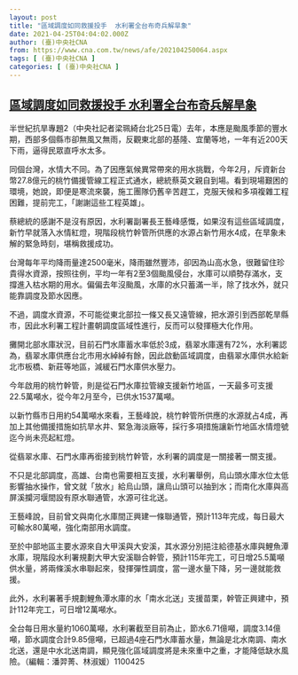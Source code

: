 ```yaml
---
layout: post
title: "區域調度如同救援投手  水利署全台布奇兵解旱象"
date: 2021-04-25T04:04:02.000Z
author: (臺)中央社CNA
from: https://www.cna.com.tw/news/afe/202104250064.aspx
tags: [ (臺)中央社CNA ]
categories: [ (臺)中央社CNA ]
---
```

<!--1619323442000-->
[區域調度如同救援投手  水利署全台布奇兵解旱象](https://www.cna.com.tw/news/afe/202104250064.aspx)
------

<div>
<div></div><div class="paragraph"><p>半世紀抗旱專題2（中央社記者梁珮綺台北25日電）去年，本應是颱風季節的豐水期，西部多個縣市卻無風又無雨，反觀東北部的基隆、宜蘭等地，一年有近200天下雨，逼得民眾直呼水太多。</p><p>同個台灣，水情大不同。為了因應氣候異常帶來的用水挑戰，今年2月，斥資新台幣27.8億元的桃竹備援管線工程正式通水，總統蔡英文親自到場。看到現場艱困的環境，她說，即便是寒流來襲，施工團隊仍舊辛苦趕工，克服天候和多項複雜工程困難，提前完工，「謝謝這些工程英雄」。</p><p>蔡總統的感謝不是沒有原因，水利署副署長王藝峰感慨，如果沒有這些區域調度，新竹早就落入水情紅燈，現階段桃竹幹管所供應的水源占新竹用水4成，在旱象未解的緊急時刻，堪稱救援成功。</p><p>台灣每年平均降雨量達2500毫米，降雨雖然豐沛，卻因為山高水急，很難留住珍貴得水資源，按照往例，平均一年有2至3個颱風侵台，水庫可以順勢存滿水，支撐進入枯水期的用水。偏偏去年沒颱風，水庫的水只蓄滿一半，除了找水外，就只能靠調度及節水因應。</p><p>不過，調度水資源，不可能從東北部拉一條又長又遠管線，把水源引到西部乾旱縣市，因此水利署工程計畫朝調度區域性進行，反而可以發揮極大化作用。</p><p>攤開北部水庫狀況，目前石門水庫蓄水率低於3成，翡翠水庫還有72%，水利署認為，翡翠水庫供應台北市用水綽綽有餘，因此啟動區域調度，由翡翠水庫供水給新北市板橋、新莊等地區，減緩石門水庫供水壓力。</p><p>今年啟用的桃竹幹管，則是從石門水庫拉管線支援新竹地區，一天最多可支援22.5萬噸水，從今年2月至今，已供水1537萬噸。</p><p>以新竹縣市日用約54萬噸水來看，王藝峰說，桃竹幹管所供應的水源就占4成，再加上其他備援措施如抗旱水井、緊急海淡廠等，採行多項措施讓新竹地區水情燈號迄今尚未亮起紅燈。</p><p>從翡翠水庫、石門水庫再銜接到桃竹幹管，水利署的調度是一關接著一關支援。</p><p>不只是北部調度，高雄、台南也需要相互支援，水利署舉例，烏山頭水庫水位太低影響抽水操作，曾文就「放水」給烏山頭，讓烏山頭可以抽到水；而南化水庫與高屏溪攔河堰間設有原水聯通管，水源可往北送。</p><p>王藝峰說，目前曾文與南化水庫間正興建一條聯通管，預計113年完成，每日最大可輸水80萬噸，強化南部用水調度。</p><p>至於中部地區主要水源來自大甲溪與大安溪，其水源分別挹注給德基水庫與鯉魚潭水庫，現階段水利署規劃大甲大安溪聯合幹管，預計115年完工，可日增25.5萬噸供水量，將兩條溪水串聯起來，發揮彈性調度，當一邊水量下降，另一邊就能救援。</p><p>此外，水利署著手規劃鯉魚潭水庫的水「南水北送」支援苗栗，幹管正興建中，預計112年完工，可日增12萬噸水。</p><p>全台每日用水量約1060萬噸，水利署截至目前為止，節水6.71億噸，調度3.14億噸，節水調度合計9.85億噸，已超過4座石門水庫蓄水量，無論是北水南調、南水北送，還是中水北送南調，顯見強化區域調度將是未來重中之重，才能降低缺水風險。（編輯：潘羿菁、林淑媛）1100425</p></div>
</div>
